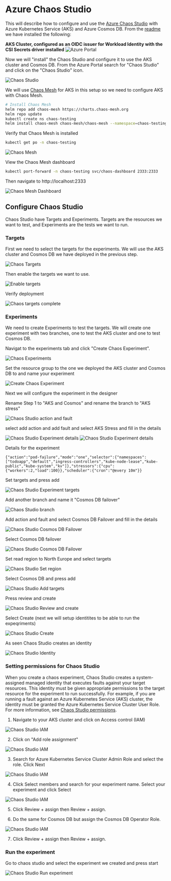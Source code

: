 # Azure Chaos Studio

This will describe how to configure and use the [Azure Chaos Studio](http://aka.ms/AzureChaosStudio) with Azure Kubernetes Service (AKS) and Azure Cosmos DB.
From the [readme](README.md) we have installed the following:

**AKS Cluster, configured as an OIDC issuer for Workload Identity with the CSI Secrets driver installed**
![Azure Portal](assets/images/azure_portal_post%20deployment.png)

Now we will "install" the Chaos Studio and configure it to use the AKS cluster and Cosmos DB.
From the Azure Portal search for "Chaos Studio" and click on the "Chaos Studio" icon.

![Chaos Studio](assets/images/azure_portal_select_chaos_studio.png)

We will use [Chaos Mesh](https://chaos-mesh.org/) for AKS in this setup so we need to configure AKS with Chaos Mesh.
```bash
# Install Chaos Mesh
helm repo add chaos-mesh https://charts.chaos-mesh.org
helm repo update
kubectl create ns chaos-testing
helm install chaos-mesh chaos-mesh/chaos-mesh --namespace=chaos-testing --set chaosDaemon.runtime=containerd --set chaosDaemon.socketPath=/run/containerd/containerd.sock
```

Verify that Chaos Mesh is installed

```bash
kubectl get po -n chaos-testing
```

![Chaos Mesh](assets/images/chaos_mesh_installed.png)


View the Chaos Mesh dashboard

```bash
kubectl port-forward -n chaos-testing svc/chaos-dashboard 2333:2333
```

Then navigate to http://localhost:2333

![Chaos Mesh Dashboard](assets/images/chaos_mesh_dashboard.png)

## Configure Chaos Studio
Chaos Studio have Targets and Experiments.
Targets are the resources we want to test, and Experiments are the tests we want to run.

### Targets

First we need to select the targets for the experiments. We will use the AKS cluster and Cosmos DB we have deployed in the previous step.

![Chaos Targets](assets/images/chaos_studio_targets.png)

Then enable the targets we want to use.

![Enable targets](assets/images/chaos_studio_enable_targets.png)

Verify deployment

![Chaos targets complete](assets/images/chaos_studio_enable_targets_complete.png)

### Experiments

We need to create Experiments to test the targets.
We will create one experiment with two branches, one to test the AKS cluster and one to test Cosmos DB.

Navigat to the experiments tab and click "Create Chaos Experiment".

![Chaos Experiments](assets/images/chaos_studio_experiments.png)

Set the resource group to the one we deployed the AKS cluster and Cosmos DB to and name your experiment

![Create Chaos Experiment](assets/images/chaos_studio_create_experiment.png)

Next we will configure the experiment in the designer

Rename Step 1 to "AKS and Cosmos" and rename the branch to "AKS stress"

![Chaos Studio action and fault](assets/images/chaos_studio_experiment_designer.png)

select add action and add fault and select AKS Stress and fill in the details

![Chaos Studio Experiment details](assets/images/chaos_studio_experiment_designer_aks_stress.png)
![Chaos Studio Experiment details](assets/images/chaos_studio_add_fault.png)

Details for the experiment

```note
{"action":"pod-failure","mode":"one","selector":{"namespaces":["todoapp","default","ingress-controllers","kube-node-lease","kube-public","kube-system","kv"]},"stressors":{"cpu":{"workers":2,"load":100}},"scheduler":{"cron":"@every 10m"}}
```

Set targets and press add

![Chaos Studio Experiment targets](assets/images/chaos_studio_add_fault_step_2.png)

Add another branch and name it "Cosmos DB failover"

![Chaos Studio branch](assets/images/chaos_studio_add_branch.png)

Add action and fault and select Cosmos DB Failover and fill in the details

![Chaos Studio Cosmos DB Failover](assets/images/chaos_studio_branch_two_add_fault.png)

Select Cosmos DB failover

![Chaos Studio Cosmos DB Failover](assets/images/chaos_studio_branch_two_cosmos_fault.png)

Set read region to North Europe and select targets

![Chaos Studio Set region](assets/images/chaos_studio_branch_two_read_region.png)

Select Cosmos DB and press add

![Chaos Studio Add targets](assets/images/chaos_studio_branch_two_select_target.png)

Press review and create

![Chaos Studio Review and create](assets/images/chaoas_studio_review_and_create.png)

Select Create (next we will setup identitites to be able to run the expeqriments)

![Chaos Studio Create](assets/images/chaos_studio_create.png)

As seen Chaos Studio creates an identity

![Chaos Studio Identity](assets/images/chaos_studio_experiment_done.png)

### Setting permissions for Chaos Studio

When you create a chaos experiment, Chaos Studio creates a system-assigned managed identity that executes faults against your target resources. This identity must be given appropriate permissions to the target resource for the experiment to run successfully. For example, if you are running a fault against an Azure Kubernetes Service (AKS) cluster, the identity must be granted the Azure Kubernetes Service Cluster User Role. For more information, see [Chaos Studio permissions](https://docs.microsoft.com/en-us/azure/azure-chaos-studio/chaos-studio-permissions).

1. Navigate to your AKS cluster and click on Access control (IAM)

![Chaos Studio IAM](assets/images/chaos_studio_iam.png)

2. Click on "Add role assignment"

![Chaos Studio IAM](assets/images/chaos_studio_iam_add_role.png)

3. Search for Azure Kubernetes Service Cluster Admin Role and select the role. Click Next

![Chaos Studio IAM](assets/images/chaos_studio_iam_add_role_aks_cluster_admin.png)

4. Click Select members and search for your experiment name. Select your experiment and click Select

![Chaos Studio IAM](assets/images/chaos_studio_iam_add_role_select_members.png)

5. Click Review + assign then Review + assign.

6. Do the same for Cosmos DB but assign the Cosmos DB Operator Role.

![Chaos Studio IAM](assets/images/chaos_studio_iam_add_role_cosmos_db_operator.png)

7. Click Review + assign then Review + assign.

### Run the experiment

Go to chaos studio and select the experiment we created and press start

![Chaos Studio Run experiment](assets/images/chaos_studio_run_experiment.png)

